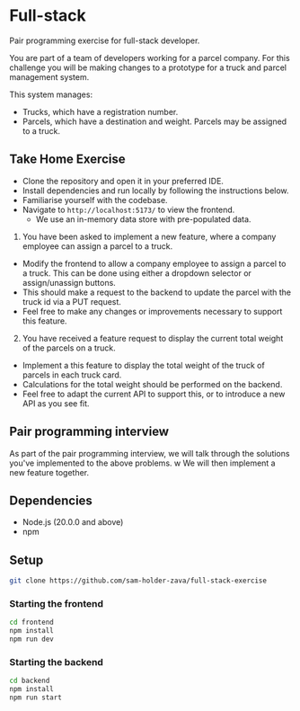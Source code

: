 # Full-stack
Pair programming exercise for full-stack developer.

You are part of a team of developers working for a parcel company.
For this challenge you will be making changes to a prototype for a truck and parcel management system.

This system manages: 
 - Trucks, which have a registration number.
 - Parcels, which have a destination and weight. Parcels may be assigned to a truck.

## Take Home Exercise

 - Clone the repository and open it in your preferred IDE.
 - Install dependencies and run locally by following the instructions below.
 - Familiarise yourself with the codebase.
 - Navigate to `http://localhost:5173/` to view the frontend.
   - We use an in-memory data store with pre-populated data.

1. You have been asked to implement a new feature, where a company employee can assign a parcel to a truck.
 - Modify the frontend to allow a company employee to assign a parcel to a truck. This can be done using either a dropdown selector or assign/unassign buttons.
 - This should make a request to the backend to update the parcel with the truck id via a PUT request.
 - Feel free to make any changes or improvements necessary to support this feature.

2. You have received a feature request to display the current total weight of the parcels on a truck.
 - Implement a this feature to display the total weight of the truck of parcels in each truck card.
 - Calculations for the total weight should be performed on the backend.
 - Feel free to adapt the current API to support this, or to introduce a new API as you see fit.

## Pair programming interview

As part of the pair programming interview, we will talk through the solutions you've implemented to the above problems. w
We will then implement a new feature together. 

## Dependencies

- Node.js (20.0.0 and above)
- npm 

## Setup
```bash
git clone https://github.com/sam-holder-zava/full-stack-exercise
```
### Starting the frontend
```bash
cd frontend
npm install
npm run dev
```
### Starting the backend
```bash
cd backend
npm install
npm run start
```
